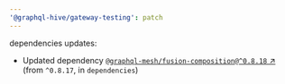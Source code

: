```yaml
---
'@graphql-hive/gateway-testing': patch
---
```


dependencies updates: 

- Updated dependency [`@graphql-mesh/fusion-composition@^0.8.18` ↗︎](https://www.npmjs.com/package/@graphql-mesh/fusion-composition/v/0.8.18) (from `^0.8.17`, in `dependencies`)
